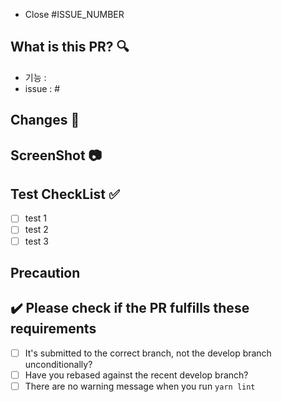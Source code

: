 - Close #ISSUE_NUMBER
  
## What is this PR? 🔍

- 기능 : 
- issue : #

## Changes 📝

<!-- 이번 PR에서의 변경점 -->



## ScreenShot 📷

<!-- 개발 기능을 보여줄 수 있는 이미지, GIF -->

## Test CheckList ✅

<!-- 
- [ ] 카테고리 설정이 null 로 들어가지 않는지 체크
-->

- [ ] test 1
- [ ] test 2
- [ ] test 3

## Precaution


## ✔️ Please check if the PR fulfills these requirements

- [ ] It's submitted to the correct branch, not the develop branch unconditionally?
- [ ] Have you rebased against the recent develop branch?
- [ ] There are no warning message when you run `yarn lint`

